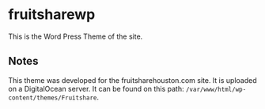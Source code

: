 # fruitsharewp

This is the Word Press Theme of the site.

## Notes

This theme was developed for the fruitsharehouston.com site.  It is uploaded on a DigitalOcean server.  It can be found on this path: `/var/www/html/wp-content/themes/Fruitshare`.